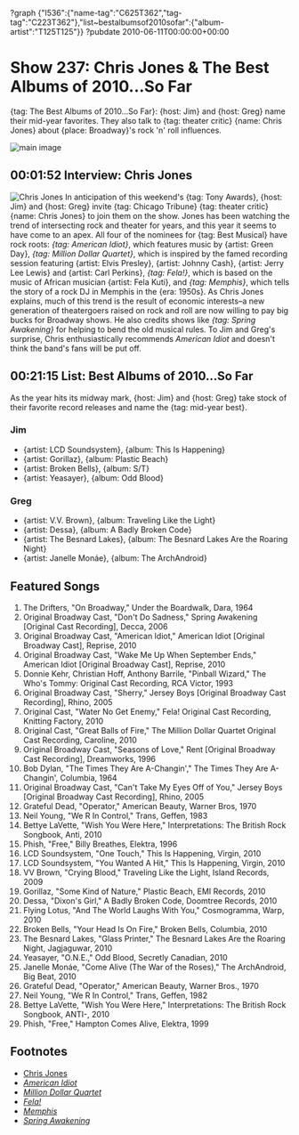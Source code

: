 ?graph {"I536":{"name-tag":"C625T362","tag-tag":"C223T362"},"list~bestalbumsof2010sofar":{"album-artist":"T125T125"}}
?pubdate 2010-06-11T00:00:00+00:00

# Show 237: Chris Jones & The Best Albums of 2010...So Far
{tag: The Best Albums of 2010...So Far}: {host: Jim} and {host: Greg} name their mid-year favorites. They also talk to {tag: theater critic} {name: Chris Jones} about {place: Broadway}'s rock 'n' roll influences.

![main image](http://static.soundopinions.org/images/2010/bestof2010sofar.jpg)

## 00:01:52 Interview: Chris Jones 
![Chris Jones](http://static.soundopinions.org/images/2010/ct-chris-jones.jpg)
In anticipation of this weekend's {tag: Tony Awards}, {host: Jim} and {host: Greg} invite {tag: Chicago Tribune} {tag: theater critic} {name: Chris Jones} to join them on the show. Jones has been watching the trend of intersecting rock and theater for years, and this year it seems to have come to an apex. All four of the nominees for {tag: Best Musical} have rock roots: *{tag: American Idiot}*, which features music by {artist: Green Day}, *{tag: Million Dollar Quartet}*, which is inspired by the famed recording session featuring {artist: Elvis Presley}, {artist: Johnny Cash}, {artist: Jerry Lee Lewis} and {artist: Carl Perkins}, *{tag: Fela!}*, which is based on the music of African musician {artist: Fela Kuti}, and *{tag: Memphis}*, which tells the story of a rock DJ in Memphis in the {era: 1950s}. As Chris Jones explains, much of this trend is the result of economic interests–a new generation of theatergoers raised on rock and roll are now willing to pay big bucks for Broadway shows. He also credits shows like *{tag: Spring Awakening}* for helping to bend the old musical rules. To Jim and Greg's surprise, Chris enthusiastically recommends *American Idiot* and doesn't think the band's fans will be put off.

## 00:21:15 List: Best Albums of 2010...So Far
As the year hits its midway mark, {host: Jim} and {host: Greg} take stock of their favorite record releases and name the {tag: mid-year best}.

### Jim
- {artist: LCD Soundsystem}, {album: This Is Happening}
- {artist: Gorillaz}, {album: Plastic Beach}
- {artist: Broken Bells}, {album: S/T}
- {artist: Yeasayer}, {album: Odd Blood}

### Greg
- {artist: V.V. Brown}, {album: Traveling Like the Light}
- {artist: Dessa}, {album: A Badly Broken Code}
- {artist: The Besnard Lakes}, {album: The Besnard Lakes Are the Roaring Night}
- {artist: Janelle Monáe}, {album: The ArchAndroid}


## Featured Songs
1. The Drifters, "On Broadway," Under the Boardwalk, Dara, 1964
2. Original Broadway Cast, "Don't Do Sadness," Spring Awakening [Original Cast Recording], Decca, 2006
3. Original Broadway Cast, "American Idiot," American Idiot [Original Broadway Cast], Reprise, 2010
4. Original Broadway Cast, "Wake Me Up When September Ends," American Idiot [Original Broadway Cast], Reprise, 2010
5. Donnie Kehr, Christian Hoff, Anthony Barrile, "Pinball Wizard," The Who's Tommy: Original Cast Recording, RCA Victor, 1993
6. Original Broadway Cast, "Sherry," Jersey Boys [Original Broadway Cast Recording], Rhino, 2005
7. Original Cast, "Water No Get Enemy," Fela! Original Cast Recording, Knitting Factory, 2010
8. Original Cast, "Great Balls of Fire," The Million Dollar Quartet Original Cast Recording, Caroline, 2010
9. Original Broadway Cast, "Seasons of Love," Rent [Original Broadway Cast Recording], Dreamworks, 1996
10. Bob Dylan, "The Times They Are A-Changin'," The Times They Are A-Changin', Columbia, 1964
11. Original Broadway Cast, "Can't Take My Eyes Off of You," Jersey Boys [Original Broadway Cast Recording], Rhino, 2005
12. Grateful Dead, "Operator," American Beauty, Warner Bros, 1970
13. Neil Young, "We R In Control," Trans, Geffen, 1983
14. Bettye LaVette, "Wish You Were Here," Interpretations: The British Rock Songbook, Anti, 2010
15. Phish, "Free," Billy Breathes, Elektra, 1996
16. LCD Soundsystem, "One Touch," This Is Happening, Virgin, 2010
17. LCD Soundsystem, "You Wanted A Hit," This Is Happening, Virgin, 2010
18. VV Brown, "Crying Blood," Traveling Like the Light, Island Records, 2009
19. Gorillaz, "Some Kind of Nature," Plastic Beach, EMI Records, 2010
20. Dessa, "Dixon's Girl," A Badly Broken Code, Doomtree Records, 2010
21. Flying Lotus, "And The World Laughs With You," Cosmogramma, Warp, 2010
22. Broken Bells, "Your Head Is On Fire," Broken Bells, Columbia, 2010
23. The Besnard Lakes, "Glass Printer," The Besnard Lakes Are the Roaring Night, Jagjaguwar, 2010
24. Yeasayer, "O.N.E.," Odd Blood, Secretly Canadian, 2010
25. Janelle Monáe, "Come Alive (The War of the Roses)," The ArchAndroid, Big Beat, 2010
26. Grateful Dead, "Operator," American Beauty, Warner Bros., 1970
27. Neil Young, "We R In Control," Trans, Geffen, 1982
28. Bettye LaVette, "Wish You Were Here," Interpretations: The British Rock Songbook, ANTI-, 2010
29. Phish, "Free," Hampton Comes Alive, Elektra, 1999


## Footnotes
- [Chris Jones](http://www.chicagotribune.com/chi-chicagolive-guest-chris-jones-html-htmlstory.html)
- [*American Idiot*](http://www.playbillvault.com/Show/Detail/4165/American-Idiot)
- [*Million Dollar Quartet*](http://www.milliondollarquartetlive.com/)
- [*Fela!*](http://www.felaonbroadway.com/)
- [*Memphis*](https://www.broadway.com/shows/memphis)
- [*Spring Awakening*](http://www.broadway.com/shows/spring-awakening-dw/story/?gclid=CN6HubyV98gCFQINaQodeRoC5Q)
